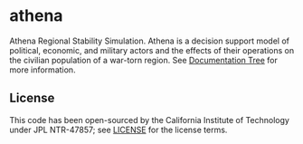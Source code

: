 athena
======

Athena Regional Stability Simulation.  Athena is a decision support model of political, economic, and military actors and the effects of their operations on the civilian population of a war-torn region.  See [Documentation Tree](http://htmlpreview.github.io/?https://github.com/AthenaModel/athena/blob/master/docs/developer.html) for more information.

## License

This code has been open-sourced by the California Institute of Technology under JPL NTR-47857; see [LICENSE](LICENSE) for the license terms.

